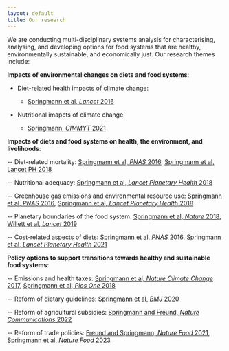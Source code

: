 ```yaml
---
layout: default
title: Our research
---
```


We are conducting multi-disciplinary systems analysis for characterising, analysing, and developing options for food systems that are healthy, environmentally sustainable, and economically just. Our research themes include: 


**Impacts of environmental changes on diets and food systems**:

- Diet-related health impacts of climate change:
  - [Springmann et al, *Lancet* 2016](https://www.thelancet.com/journals/lancet/article/PIIS0140-6736(15)01156-3/abstract)

- Nutritional imapcts of climate change:
  - [Springmann, *CIMMYT* 2021](https://repository.cimmyt.org/handle/10883/21778)


**Impacts of diets and food systems on health, the environment, and livelihoods**:

-- Diet-related mortality: [Springmann et al, *PNAS* 2016](https://www.pnas.org/doi/10.1073/pnas.1523119113), [Springmann et al, Lancet PH 2018](https://www.thelancet.com/journals/lanplh/article/piis2542-5196(18)30206-7/fulltext)

-- Nutritional adequacy: [Springmann et al, *Lancet Planetary Health* 2018](https://www.thelancet.com/journals/lanplh/article/piis2542-5196(18)30206-7/fulltext)

-- Greenhouse gas emissions and environmental resource use: [Springmann et al, *PNAS* 2016](https://www.pnas.org/doi/10.1073/pnas.1523119113), [Springmann et al, *Lancet Planetary Health* 2018](https://www.thelancet.com/journals/lanplh/article/piis2542-5196(18)30206-7/fulltext)

-- Planetary boundaries of the food system: [Springmann et al, *Nature* 2018](https://www.nature.com/articles/s41586-018-0594-0), [Willett et al, *Lancet* 2019](https://www.thelancet.com/journals/lancet/article/PIIS0140-6736(18)31788-4/abstract)

-- Cost-related aspects of diets: [Springmann et al, *PNAS* 2016](https://www.pnas.org/doi/10.1073/pnas.1523119113), 
 [Springmann et al, *Lancet Planetary Health* 2021](https://www.thelancet.com/journals/lanplh/article/PIIS2542-5196(21)00251-5/fulltext)


**Policy options to support transitions towards healthy and sustainable food systems**:

-- Emissions and health taxes: [Springmann et al, *Nature Climate Change* 2017](https://www.nature.com/articles/nclimate3155), [Springmann et al, *Plos One* 2018](https://journals.plos.org/plosone/article?id=10.1371/journal.pone.0204139)

-- Reform of dietary guidelines: [Springmann et al, *BMJ* 2020](https://www.bmj.com/content/370/bmj.m2322)

-- Reform of agricultural subsidies: [Springmann and Freund, *Nature Communications* 2022](https://www.nature.com/articles/s41467-021-27645-2)

-- Reform of trade policies: [Freund and Springmann, *Nature Food* 2021](https://www.nature.com/articles/s43016-021-00306-9), [Springmann et al, *Nature Food* 2023](https://www.nature.com/articles/s43016-023-00852-4)
